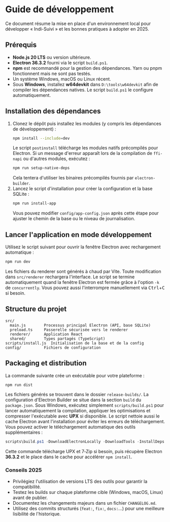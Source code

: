 # Guide de développement

Ce document résume la mise en place d'un environnement local pour développer « Indi-Suivi » et les bonnes pratiques à adopter en 2025.

## Prérequis

- **Node.js 20 LTS** ou version ultérieure.
- **Electron 36.3.2** fourni via le script `build.ps1`.
- **npm** est recommandé pour la gestion des dépendances. Yarn ou pnpm fonctionnent mais ne sont pas testés.
- Un système Windows, macOS ou Linux récent.
- Sous **Windows**, installez **w64devkit** dans `D:\tools\w64devkit` afin de compiler les dépendances natives. Le script `build.ps1` le configure automatiquement.

## Installation des dépendances

1. Clonez le dépôt puis installez les modules (y compris les dépendances de développement) :
   ```bash
   npm install --include=dev
   ```
   Le script `postinstall` télécharge les modules natifs précompilés pour Electron.
   Si un message d'erreur apparaît lors de la compilation de `ffi-napi` ou d'autres modules,
   exécutez :
   ```bash
   npm run setup-native-deps
   ```
   Cela tentera d'utiliser les binaires précompilés fournis par `electron-builder`.
2. Lancez le script d'installation pour créer la configuration et la base SQLite :
   ```bash
   npm run install-app
   ```
   Vous pouvez modifier `config/app-config.json` après cette étape pour ajuster le chemin de la base ou le niveau de journalisation.

## Lancer l'application en mode développement

Utilisez le script suivant pour ouvrir la fenêtre Electron avec rechargement automatique :

```bash
npm run dev
```

Les fichiers du renderer sont générés à chaud par Vite. Toute modification dans `src/renderer` rechargera l'interface.
Le script se termine automatiquement quand la fenêtre Electron est fermée grâce
à l'option `-k` de `concurrently`. Vous pouvez aussi l'interrompre manuellement
via <kbd>Ctrl</kbd>+<kbd>C</kbd> si besoin.

## Structure du projet

```
src/
  main.js        Processus principal Electron (API, base SQLite)
  preload.ts     Passerelle sécurisée vers le renderer
  renderer/      Application React
  shared/        Types partagés (TypeScript)
scripts/install.js  Initialisation de la base et de la config
config/          Fichiers de configuration
```

## Packaging et distribution

La commande suivante crée un exécutable pour votre plateforme :

```bash
npm run dist
```
Les fichiers générés se trouvent dans le dossier `release-builds/`. La configuration d'Electron Builder se situe dans la section `build` du `package.json`.
Sous Windows, exécutez simplement `scripts/build.ps1` pour lancer automatiquement la compilation, appliquer les optimisations et compresser l'exécutable avec **UPX** si disponible. Le script nettoie aussi le cache Electron avant l'installation pour éviter les erreurs de téléchargement.
Vous pouvez activer le téléchargement automatique des outils supplémentaires :

```powershell
scripts\build.ps1 -DownloadElectronLocally -DownloadTools -InstallDeps
```

Cette commande télécharge UPX et 7‑Zip si besoin, puis récupère Electron **36.3.2** et le place dans le cache pour accélérer `npm install`.

### Conseils 2025

- Privilégiez l'utilisation de versions LTS des outils pour garantir la compatibilité.
- Testez les builds sur chaque plateforme cible (Windows, macOS, Linux) avant de publier.
- Documentez les changements majeurs dans un fichier `CHANGELOG.md`.
- Utilisez des commits structurés (`feat:`, `fix:`, `docs:`...) pour une meilleure lisibilité de l'historique.

